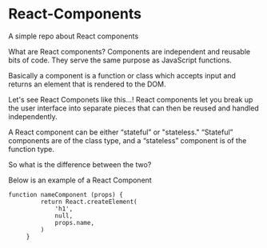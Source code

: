 # React-Components

A simple repo about React components

What are React components? Components are independent and reusable bits of code. They serve the same purpose as JavaScript functions.

Basically a component is a function or class which accepts input and returns an element that is rendered to the DOM.

Let's see React Componets like this...! React components let you break up the user interface into separate pieces that can then be reused and handled independently.

A React component can be either “stateful” or "stateless."
“Stateful” components are of the class type, and a  “stateless” component is of the function type.

So what is the difference between the two?

Below is an example of a React Component

  ````
  function nameComponent (props) {
           return React.createElement(
               'h1',
               null,
               props.name,
           )
       }
       
   ````    
